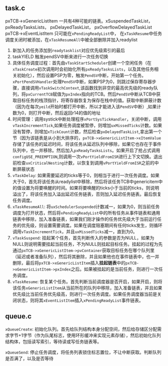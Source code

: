 


## task.c


pxTCB->xGenericListItem  一共有4种可能的链表。xSuspendedTaskList， pxReadyTasksLists， pxDelayedTaskList， pxOverflowDelayedTaskList
pxTCB->xEventListItem 只可能在`xPendingReadyList`中， 在`xTaskResume`中任务调度关闭时被添加，在`xTaskResumeAll`中被全部删除并加入readylist


1. 新加入的任务添加到`readytasklist`对应优先级索引的最后
2. taskYIELD 触发pendSV中断来进行一次任务切换
3. 具体任务调度过程：首先由`vTaskStartScheduler`创建一个空闲任务（在`xTaskCreate`初次调用时会初始化所有`pxReadyTasksLists`，以及其他任务相关初始化），然后设置PSP为零，触发`PendSV`中断，开始第一个任务。`xPortPendSVHandler`处理`PendSV`中断，如果PSP为0，则跳过保存寄存器步骤，直接调用`vTaskSwitchContext`,该函数找到非空的最高优先级的ready队列，将`pxCurrentTCB`赋值为`pxIndex`指向的TCB。然后`PendSV`中断从TCB中获取目标任务的栈顶指针，将寄存器恢复为保存在栈中的值。获取中断屏蔽计数（因为在每次`yeild`开始时都打开中断，所以才能进入该`PendSV`中断）,如果计数为0，则打开中断，然后返回r14的值的地址
4. 时间管理：调用systick中断处理程序`xPortSysTickHandler`，关闭中断，调用`vTaskIncrementTick`,如果任务调度被暂停，则增加`uxMissedTicks`计数。如果没有暂停，则增加`xTickCount`计数，然后检查`pxDelayedTaskList`,拿出第一个节（因为该链表是从小到大排序的，`pxTCB->xGenericListItem->xItemValue`存储了该任务的延迟时间，将该任务从延迟队列中移除，如果它也存在于事件队列中，也一并移除。然后加入`pxReadyTasksLists`。如果开启了抢占式调用`configUSE_PREEMPTION`,则调用一次`vPortYieldFromISR`进行上下文切换。退出前检查`uxCriticalNesting`计数，以恢复到调用`vPortYieldFromISR`之前的中断屏蔽状态
5. `vTaskDelay`: 如果需要延迟的ticks等于0，则相当于进行一次任务调度。如果大于0，首先将该任务从readylist中移除，然后将该任务TCB中genericitem中的值设置为将要唤醒的时间。如果将要唤醒的ticks小于当前的ticks，则说明溢出了，将该任务加入溢出延迟任务链表，否则加入延迟任务链表。最后恢复任务调度。
6. `xTaskResumeAll`: 将`uxSchedulerSuspended`计数减一，如果为0，则当前任务调度为打开状态，然后将`xPendingReadyList`中的所有任务从事件链表和通用链表中移除，加入准备链表，如果我们刚才操作的任务优先级大于当前运行任务的优先级，则设置需要调度。如果在调度阻塞期间有任何ticks发生，则循环调用`vTaskIncrementTick`，并且`uxMissedTicks`减一，直到为0。
7. `vTaskSuspend`: 挂起某个任务，首先判断传入的参数是否为NULL，如果为NULL则说明需要挂起当前任务，不为NULL则挂起目标任务。挂起的过程为先通过`pxTCB->xGenericListItem->pvContainer`获取目标任务在哪个队列里（延迟或者准备队列），然后将其删除，并且如果他也在事件链表中，也一并删除，最后将`pxTCB->xGenericListItem`插入**挂起链表**中的`pxTCB->xGenericListItem->pxIndex`之后。如果被挂起的是当前任务，则进行一次任务调度。
8. `vTaskResume`: 恢复某个任务。首先判断当前调度器是否开启，如果开启，则将该任务`xGenericListItem`从当前所在的队列中移除，加入准备链表，并且如果优先级比当前任务优先级高，则进行一次任务调度。如果任务调度器当前是关闭状态，则将其`xEventListItem`插入`xPendingReadyList`事件链表。



## queue.c

`xQueueCreate`: 初始化队列。首先给队列结构本身分配空间，然后给存储区分配需求字节+1字节（作为队尾标志，使用环形缓冲来实现元素存储），然后初始化队列结构体，包括读写索引，等待读或写任务链表等。

`xQueueSend`: 停止任务调度，将任务列表锁住标志置位，不让中断获取。判断队列是否满了，以及是否等待